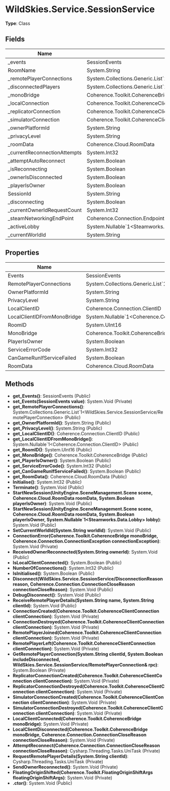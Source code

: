 ﻿# WildSkies.Service.SessionService

**Type**: Class

## Fields

| Name | Type | Access |
|------|------|--------|
| _events | SessionEvents | Private |
| RoomName | System.String | Public |
| _remotePlayerConnections | System.Collections.Generic.List`1<WildSkies.Service.SessionService/RemotePlayerConnection> | Private |
| _disconnectedPlayers | System.Collections.Generic.List`1<WildSkies.Service.SessionService/RemotePlayerConnection> | Private |
| _monoBridge | Coherence.Toolkit.CoherenceBridge | Private |
| _localConnection | Coherence.Toolkit.CoherenceClientConnection | Private |
| _replicatorConnection | Coherence.Toolkit.CoherenceClientConnection | Private |
| _simulatorConnection | Coherence.Toolkit.CoherenceClientConnection | Private |
| _ownerPlatformId | System.String | Private |
| _privacyLevel | System.String | Private |
| _roomData | Coherence.Cloud.RoomData | Private |
| _currentReconnectionAttempts | System.Int32 | Private |
| _attemptAutoReconnect | System.Boolean | Private |
| _isReconnecting | System.Boolean | Private |
| _ownerIsDisconnected | System.Boolean | Private |
| _playerIsOwner | System.Boolean | Private |
| SessionId | System.String | Public |
| _disconnecting | System.Boolean | Private |
| _currentOwnerIdRequestCount | System.Int32 | Private |
| _steamNetworkingEndPoint | Coherence.Connection.EndpointData | Private |
| _activeLobby | System.Nullable`1<Steamworks.Data.Lobby> | Private |
| _currentWorldId | System.String | Private |

## Properties

| Name | Type | Access |
|------|------|--------|
| Events | SessionEvents | Public |
| RemotePlayerConnections | System.Collections.Generic.List`1<WildSkies.Service.SessionService/RemotePlayerConnection> | Public |
| OwnerPlatformId | System.String | Public |
| PrivacyLevel | System.String | Public |
| LocalClientID | Coherence.Connection.ClientID | Public |
| LocalClientIDFromMonoBridge | System.Nullable`1<Coherence.Connection.ClientID> | Public |
| RoomID | System.UInt16 | Public |
| MonoBridge | Coherence.Toolkit.CoherenceBridge | Public |
| PlayerIsOwner | System.Boolean | Public |
| ServiceErrorCode | System.Int32 | Public |
| CanGameRunIfServiceFailed | System.Boolean | Public |
| RoomData | Coherence.Cloud.RoomData | Public |

## Methods

- **get_Events()**: SessionEvents (Public)
- **set_Events(SessionEvents value)**: System.Void (Private)
- **get_RemotePlayerConnections()**: System.Collections.Generic.List`1<WildSkies.Service.SessionService/RemotePlayerConnection> (Public)
- **get_OwnerPlatformId()**: System.String (Public)
- **get_PrivacyLevel()**: System.String (Public)
- **get_LocalClientID()**: Coherence.Connection.ClientID (Public)
- **get_LocalClientIDFromMonoBridge()**: System.Nullable`1<Coherence.Connection.ClientID> (Public)
- **get_RoomID()**: System.UInt16 (Public)
- **get_MonoBridge()**: Coherence.Toolkit.CoherenceBridge (Public)
- **get_PlayerIsOwner()**: System.Boolean (Public)
- **get_ServiceErrorCode()**: System.Int32 (Public)
- **get_CanGameRunIfServiceFailed()**: System.Boolean (Public)
- **get_RoomData()**: Coherence.Cloud.RoomData (Public)
- **Initialise()**: System.Int32 (Public)
- **Terminate()**: System.Void (Public)
- **StartNewSession(UnityEngine.SceneManagement.Scene scene, Coherence.Cloud.RoomData roomData, System.Boolean playerIsOwner)**: System.Void (Public)
- **StartNewSession(UnityEngine.SceneManagement.Scene scene, Coherence.Cloud.RoomData roomData, System.Boolean playerIsOwner, System.Nullable`1<Steamworks.Data.Lobby> lobby)**: System.Void (Public)
- **SetCurrentWorldId(System.String worldId)**: System.Void (Public)
- **ConnectionError(Coherence.Toolkit.CoherenceBridge monoBridge, Coherence.Connection.ConnectionException connectionException)**: System.Void (Private)
- **ReceivedOwnerReconnected(System.String ownerId)**: System.Void (Public)
- **IsLocalClientConnected()**: System.Boolean (Public)
- **NumberOfConnections()**: System.Int32 (Public)
- **IsInitialised()**: System.Boolean (Public)
- **Disconnect(WildSkies.Service.SessionService/DisconnectionReason reason, Coherence.Connection.ConnectionCloseReason connectionCloseReason)**: System.Void (Public)
- **DebugDisconnect()**: System.Void (Public)
- **ReceiveRemotePlayerDetails(System.String name, System.String clientId)**: System.Void (Public)
- **ConnectionCreated(Coherence.Toolkit.CoherenceClientConnection clientConnection)**: System.Void (Private)
- **ConnectionDestroyed(Coherence.Toolkit.CoherenceClientConnection clientConnection)**: System.Void (Private)
- **RemotePlayerJoined(Coherence.Toolkit.CoherenceClientConnection clientConnection)**: System.Void (Private)
- **RemotePlayerLeft(Coherence.Toolkit.CoherenceClientConnection clientConnection)**: System.Void (Private)
- **GetRemotePlayerConnection(System.String clientId, System.Boolean includeDisconnected, WildSkies.Service.SessionService/RemotePlayerConnection& rpc)**: System.Boolean (Private)
- **ReplicatorConnectionCreated(Coherence.Toolkit.CoherenceClientConnection clientConnection)**: System.Void (Private)
- **ReplicatorConnectionDestroyed(Coherence.Toolkit.CoherenceClientConnection clientConnection)**: System.Void (Private)
- **SimulatorConnectionCreated(Coherence.Toolkit.CoherenceClientConnection clientConnection)**: System.Void (Private)
- **SimulatorConnectionDestroyed(Coherence.Toolkit.CoherenceClientConnection clientConnection)**: System.Void (Private)
- **LocalClientConnected(Coherence.Toolkit.CoherenceBridge monoBridge)**: System.Void (Private)
- **LocalClientDisconnected(Coherence.Toolkit.CoherenceBridge monoBridge, Coherence.Connection.ConnectionCloseReason connectionCloseReason)**: System.Void (Private)
- **AttemptReconnect(Coherence.Connection.ConnectionCloseReason connectionCloseReason)**: Cysharp.Threading.Tasks.UniTask (Private)
- **RequestRemotePlayerDetails(System.String clientId)**: Cysharp.Threading.Tasks.UniTask (Private)
- **SendOwnerReconnected()**: System.Void (Private)
- **FloatingOriginShifted(Coherence.Toolkit.FloatingOriginShiftArgs floatingOriginShiftArgs)**: System.Void (Private)
- **.ctor()**: System.Void (Public)

